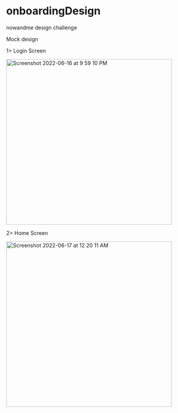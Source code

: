 # onboardingDesign
nowandme design challenge

Mock design



1> Login Screen


<img width="443" alt="Screenshot 2022-06-16 at 9 59 10 PM" src="https://user-images.githubusercontent.com/46999151/174120461-dd39cb7b-e2e1-40ab-bb2a-9944ce275147.png">


2> Home Screen

<img width="443" alt="Screenshot 2022-06-17 at 12 20 11 AM" src="https://user-images.githubusercontent.com/46999151/174143952-0f07864c-7d4e-4291-a215-3504c2d933c6.png">




